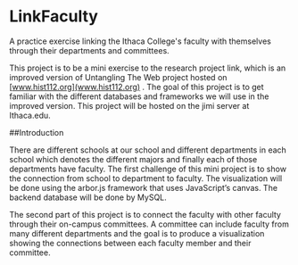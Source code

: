 LinkFaculty
===========

A practice exercise linking the Ithaca College's faculty with themselves through their departments and committees.

This project is to be a mini exercise to the research project link, which is an improved version of Untangling The Web project hosted on [www.hist112.org](www.hist112.org) . The goal of this project is to get familiar with the different databases and frameworks we will use in the improved version. This project will be hosted on the jimi server at Ithaca.edu.

##Introduction

There are different schools at our school and different departments in each school which denotes the different majors and finally each of those departments have faculty. The first challenge of this mini project is to show the connection from school to department to faculty. The visualization will be done using the arbor.js framework that uses JavaScript’s canvas. The backend database will be done by MySQL. 

The second part of this project is to connect the faculty with other faculty through their on-campus committees. A committee can include faculty from many different departments and the goal is to produce a visualization showing the connections between each faculty member and their committee. 
